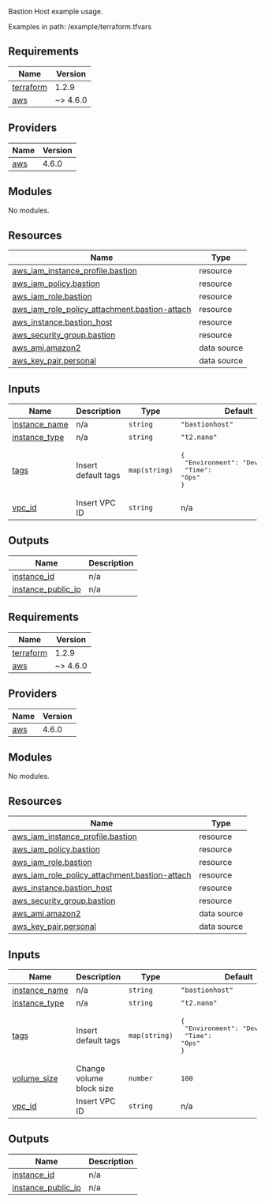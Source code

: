 Bastion Host example usage.

Examples in path: /example/terraform.tfvars

<!-- BEGIN_TF_DOCS -->
## Requirements

| Name | Version |
|------|---------|
| <a name="requirement_terraform"></a> [terraform](#requirement\_terraform) | 1.2.9 |
| <a name="requirement_aws"></a> [aws](#requirement\_aws) | ~> 4.6.0 |

## Providers

| Name | Version |
|------|---------|
| <a name="provider_aws"></a> [aws](#provider\_aws) | 4.6.0 |

## Modules

No modules.

## Resources

| Name | Type |
|------|------|
| [aws_iam_instance_profile.bastion](https://registry.terraform.io/providers/hashicorp/aws/latest/docs/resources/iam_instance_profile) | resource |
| [aws_iam_policy.bastion](https://registry.terraform.io/providers/hashicorp/aws/latest/docs/resources/iam_policy) | resource |
| [aws_iam_role.bastion](https://registry.terraform.io/providers/hashicorp/aws/latest/docs/resources/iam_role) | resource |
| [aws_iam_role_policy_attachment.bastion-attach](https://registry.terraform.io/providers/hashicorp/aws/latest/docs/resources/iam_role_policy_attachment) | resource |
| [aws_instance.bastion_host](https://registry.terraform.io/providers/hashicorp/aws/latest/docs/resources/instance) | resource |
| [aws_security_group.bastion](https://registry.terraform.io/providers/hashicorp/aws/latest/docs/resources/security_group) | resource |
| [aws_ami.amazon2](https://registry.terraform.io/providers/hashicorp/aws/latest/docs/data-sources/ami) | data source |
| [aws_key_pair.personal](https://registry.terraform.io/providers/hashicorp/aws/latest/docs/data-sources/key_pair) | data source |

## Inputs

| Name | Description | Type | Default | Required |
|------|-------------|------|---------|:--------:|
| <a name="input_instance_name"></a> [instance\_name](#input\_instance\_name) | n/a | `string` | `"bastionhost"` | no |
| <a name="input_instance_type"></a> [instance\_type](#input\_instance\_type) | n/a | `string` | `"t2.nano"` | no |
| <a name="input_tags"></a> [tags](#input\_tags) | Insert default tags | `map(string)` | <pre>{<br>  "Environment": "Development",<br>  "Time": "Ops"<br>}</pre> | no |
| <a name="input_vpc_id"></a> [vpc\_id](#input\_vpc\_id) | Insert VPC ID | `string` | n/a | yes |

## Outputs

| Name | Description |
|------|-------------|
| <a name="output_instance_id"></a> [instance\_id](#output\_instance\_id) | n/a |
| <a name="output_instance_public_ip"></a> [instance\_public\_ip](#output\_instance\_public\_ip) | n/a |
<!-- END_TF_DOCS --><!-- BEGINNING OF PRE-COMMIT-TERRAFORM DOCS HOOK -->
## Requirements

| Name | Version |
|------|---------|
| <a name="requirement_terraform"></a> [terraform](#requirement\_terraform) | 1.2.9 |
| <a name="requirement_aws"></a> [aws](#requirement\_aws) | ~> 4.6.0 |

## Providers

| Name | Version |
|------|---------|
| <a name="provider_aws"></a> [aws](#provider\_aws) | 4.6.0 |

## Modules

No modules.

## Resources

| Name | Type |
|------|------|
| [aws_iam_instance_profile.bastion](https://registry.terraform.io/providers/hashicorp/aws/latest/docs/resources/iam_instance_profile) | resource |
| [aws_iam_policy.bastion](https://registry.terraform.io/providers/hashicorp/aws/latest/docs/resources/iam_policy) | resource |
| [aws_iam_role.bastion](https://registry.terraform.io/providers/hashicorp/aws/latest/docs/resources/iam_role) | resource |
| [aws_iam_role_policy_attachment.bastion-attach](https://registry.terraform.io/providers/hashicorp/aws/latest/docs/resources/iam_role_policy_attachment) | resource |
| [aws_instance.bastion_host](https://registry.terraform.io/providers/hashicorp/aws/latest/docs/resources/instance) | resource |
| [aws_security_group.bastion](https://registry.terraform.io/providers/hashicorp/aws/latest/docs/resources/security_group) | resource |
| [aws_ami.amazon2](https://registry.terraform.io/providers/hashicorp/aws/latest/docs/data-sources/ami) | data source |
| [aws_key_pair.personal](https://registry.terraform.io/providers/hashicorp/aws/latest/docs/data-sources/key_pair) | data source |

## Inputs

| Name | Description | Type | Default | Required |
|------|-------------|------|---------|:--------:|
| <a name="input_instance_name"></a> [instance\_name](#input\_instance\_name) | n/a | `string` | `"bastionhost"` | no |
| <a name="input_instance_type"></a> [instance\_type](#input\_instance\_type) | n/a | `string` | `"t2.nano"` | no |
| <a name="input_tags"></a> [tags](#input\_tags) | Insert default tags | `map(string)` | <pre>{<br>  "Environment": "Development",<br>  "Time": "Ops"<br>}</pre> | no |
| <a name="input_volume_size"></a> [volume\_size](#input\_volume\_size) | Change volume block size | `number` | `100` | no |
| <a name="input_vpc_id"></a> [vpc\_id](#input\_vpc\_id) | Insert VPC ID | `string` | n/a | yes |

## Outputs

| Name | Description |
|------|-------------|
| <a name="output_instance_id"></a> [instance\_id](#output\_instance\_id) | n/a |
| <a name="output_instance_public_ip"></a> [instance\_public\_ip](#output\_instance\_public\_ip) | n/a |
<!-- END OF PRE-COMMIT-TERRAFORM DOCS HOOK -->
